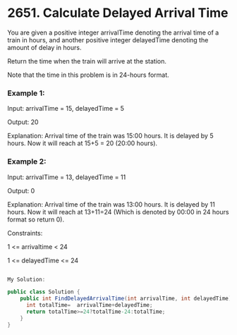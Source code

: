 # 2651. Calculate Delayed Arrival Time
You are given a positive integer arrivalTime denoting the arrival time of a train in hours, and another positive integer delayedTime denoting the amount of delay in hours.

Return the time when the train will arrive at the station.

Note that the time in this problem is in 24-hours format.

 

### Example 1:

Input: arrivalTime = 15, delayedTime = 5 

Output: 20 

Explanation: Arrival time of the train was 15:00 hours. It is delayed by 5 hours. Now it will reach at 15+5 = 20 (20:00 hours).
### Example 2:

Input: arrivalTime = 13, delayedTime = 11

Output: 0

Explanation: Arrival time of the train was 13:00 hours. It is delayed by 11 hours. Now it will reach at 13+11=24 (Which is denoted by 00:00 in 24 hours format so return 0).
 

Constraints:

1 <= arrivaltime < 24

1 <= delayedTime <= 24

```csharp

My Solution:

public class Solution {
    public int FindDelayedArrivalTime(int arrivalTime, int delayedTime) {
      int totalTime=  arrivalTime+delayedTime;
      return totalTime>=24?totalTime-24:totalTime;
    }
}

```
